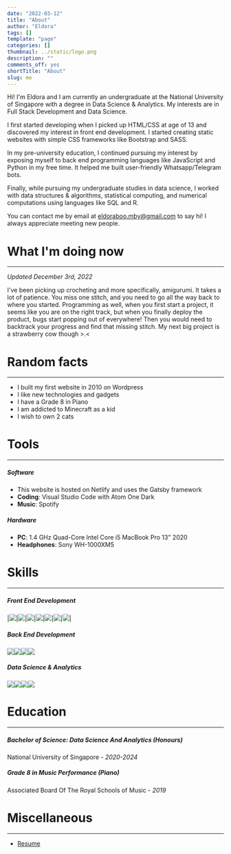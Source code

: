 ```yaml
---
date: "2022-03-12"
title: "About"
author: "Eldora"
tags: []
template: "page"
categories: []
thumbnail: ../static/logo.png
description: ""
comments_off: yes
shortTitle: "About"
slug: me
---
```


Hi! I'm Eldora and I am currently an undergraduate at the National University of Singapore with a degree in Data Science & Analytics. My interests are in Full Stack Development and Data Science.

I first started developing when I picked up HTML/CSS at age of 13 and discovered my interest in front end development. I started creating static websites with simple CSS frameworks like Bootstrap and SASS.

In my pre-university education, I continued pursuing my interest by exposing myself to back end programming languages like JavaScript and Python in my free time. It helped me built user-friendly Whatsapp/Telegram bots.

Finally, while pursuing my undergraduate studies in data science, I worked with data structures & algorithms, statistical computing, and numerical computations using languages like SQL and R.

You can contact me by email at eldoraboo.mby@gmail.com to say hi! I always appreciate meeting new people.

# What I'm doing now

---

_Updated December 3rd, 2022_

I've been picking up crocheting and more specifically, amigurumi. It takes a lot of patience. You miss one stitch, and you need to go all the way back to where you started. Programming as well, when you first start a project, it seems like you are on the right track, but when you finally deploy the product, bugs start popping out of everywhere! Then you would need to backtrack your progress and find that missing stitch. My next big project is a strawberry cow though >.<

# Random facts

---

- I built my first website in 2010 on Wordpress
- I like new technologies and gadgets
- I have a Grade 8 in Piano
- I am addicted to Minecraft as a kid
- I wish to own 2 cats

# Tools

---

##### Software

- This website is hosted on Netlify and uses the Gatsby framework
- **Coding**: Visual Studio Code with Atom One Dark
- **Music**: Spotify

##### Hardware

- **PC**: 1.4 GHz Quad-Core Intel Core i5 MacBook Pro 13" 2020
- **Headphones**: Sony WH-1000XM5

# Skills

---

##### Front End Development

|<img src="https://img.shields.io/badge/html5-%23E34F26.svg?style=for-the-badge&logo=html5&logoColor=white">|<img src="https://img.shields.io/badge/css3-%231572B6.svg?style=for-the-badge&logo=css3&logoColor=white">|<img src="https://img.shields.io/badge/javascript-%23323330.svg?style=for-the-badge&logo=javascript&logoColor=%23F7DF1E">|<img src="https://img.shields.io/badge/SASS-hotpink.svg?style=for-the-badge&logo=SASS&logoColor=white">|<img src="https://img.shields.io/badge/bootstrap-%23563D7C.svg?style=for-the-badge&logo=bootstrap&logoColor=white">|<img src="https://img.shields.io/badge/react-%2320232a.svg?style=for-the-badge&logo=react&logoColor=%2361DAFB">|<img src="https://img.shields.io/badge/Gatsby-%23663399.svg?style=for-the-badge&logo=gatsby&logoColor=white">|

##### Back End Development

<div style="display: inline"><img src="https://img.shields.io/badge/python-3670A0?style=for-the-badge&logo=python&logoColor=ffdd54"><img src="https://img.shields.io/badge/java-%23ED8B00.svg?style=for-the-badge&logo=java&logoColor=white"><img src="https://img.shields.io/badge/javascript-%23323330.svg?style=for-the-badge&logo=javascript&logoColor=%23F7DF1E"><img src="https://img.shields.io/badge/node.js-6DA55F?style=for-the-badge&logo=node.js&logoColor=white"></div>

##### Data Science & Analytics

<div style="display: inline"><img src="https://img.shields.io/badge/python-3670A0?style=for-the-badge&logo=python&logoColor=ffdd54"><img src="https://img.shields.io/badge/java-%23ED8B00.svg?style=for-the-badge&logo=java&logoColor=white"><img src="https://img.shields.io/badge/sqlite-%2307405e.svg?style=for-the-badge&logo=sqlite&logoColor=white"><img src="https://img.shields.io/badge/RStudio-4285F4?style=for-the-badge&logo=rstudio&logoColor=white"></div>

# Education

---

##### Bachelor of Science: Data Science And Analytics (Honours)

National University of Singapore - _2020-2024_

##### Grade 8 in Music Performance (Piano)

Associated Board Of The Royal Schools of Music - _2019_

# Miscellaneous

---

- [Resume](https://eldoraboo.netlify.app/resume)
